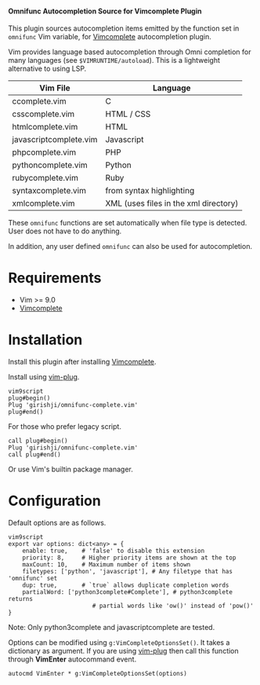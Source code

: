 #### Omnifunc Autocompletion Source for Vimcomplete Plugin

This plugin sources autocompletion items emitted by the function set in `omnifunc` Vim variable, for
[Vimcomplete](https://github.com/girishji/vimcomplete) autocompletion plugin.

Vim provides language based autocompletion through Omni completion for many
languages (see `$VIMRUNTIME/autoload`). This is a lightweight alternative to using LSP.

| __Vim File__  | __Language__  |
|---|---|
|ccomplete.vim|C|
|csscomplete.vim|HTML / CSS|
|htmlcomplete.vim|HTML|
|javascriptcomplete.vim|Javascript|
|phpcomplete.vim|PHP|
|pythoncomplete.vim|Python|
|rubycomplete.vim|Ruby|
|syntaxcomplete.vim|from syntax highlighting|
|xmlcomplete.vim|XML (uses files in the xml directory)|

These `omnifunc` functions are set automatically when file type is detected.
User does not have to do anything.

In addition, any user defined `omnifunc` can also be used for autocompletion.

# Requirements

- Vim >= 9.0
- [Vimcomplete](https://github.com/girishji/vimcomplete)

# Installation

Install this plugin after installing [Vimcomplete](https://github.com/girishji/vimcomplete).

Install using [vim-plug](https://github.com/junegunn/vim-plug).

```
vim9script
plug#begin()
Plug 'girishji/omnifunc-complete.vim'
plug#end()
```

For those who prefer legacy script.

```
call plug#begin()
Plug 'girishji/omnifunc-complete.vim'
call plug#end()
```

Or use Vim's builtin package manager.

# Configuration

Default options are as follows.

```
vim9script
export var options: dict<any> = {
    enable: true,    # 'false' to disable this extension
    priority: 8,     # Higher priority items are shown at the top
    maxCount: 10,    # Maximum number of items shown
    filetypes: ['python', 'javascript'], # Any filetype that has 'omnifunc' set
    dup: true,       # `true` allows duplicate completion words
    partialWord: ['python3complete#Complete'], # python3complete returns
                        # partial words like 'ow()' instead of 'pow()'
}
```

Note: Only python3complete and javascriptcomplete are tested.

Options can be modified using `g:VimCompleteOptionsSet()`. It takes a
dictionary as argument. If you are using
[vim-plug](https://github.com/junegunn/vim-plug) then call this function through
__VimEnter__ autocommand event.

```
autocmd VimEnter * g:VimCompleteOptionsSet(options)
```
